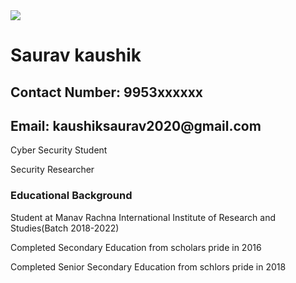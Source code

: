 <!DOCTYPE html>
<html lang="en">
<head>
    <meta charset="UTF-8">
    <meta name="viewport" content="width=device-width, initial-scale=1.0">
    <title>Maanya Portfolio</title>
    <link rel="stylesheet" type="text/css" href="css/style.css">
    <link href="https://use.fontawesome.com/releases/v5.0.7/css/all.css" rel="stylesheet">
</head>
<body>
    <div class="prof-box">
        <img src="images/image.png" class="prof-pic">
        <h1>Saurav kaushik</h1>
        <h2>Contact Number: 9953xxxxxx</h2>
        <h2>Email: kaushiksaurav2020@gmail.com</h2>
        <div class="line-break"></div>
        <p>Cyber Security Student</p>
        <p>Security Researcher</p>
        <div class="line-break"></div>
        <p><h3>Educational Background</h3></p>
        <p>Student at Manav Rachna International Institute of Research and Studies(Batch 2018-2022)</p>
        <p>Completed Secondary Education from scholars pride in 2016</p>
        <p>Completed Senior Secondary Education from schlors pride in 2018</p>
        <div class="social-icons">
            <a href="#" target="_blank"><i class="fab fa-github"></i></a>
            <a href="#" target="_blank"><i class="fab fa-linkedin"></i></a>
            <a href="#" target="_blank"><i class="fas fa-at"></i></a>
        </div>
    </div>
</body>
